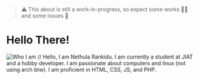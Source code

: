 > ⚠ This about is still a work-in-progress, so expect some works 👷‍♂️ and some issues 🐛
# Hello There!
![Who I am](https://img.shields.io/badge/Who-I_am-blue) //
Hello, I am Nethula Rankidu. I am currently a student at JIAT and a hobby developer. I am passionate about computers and linux (not using arch btw). I am proficient in HTML, CSS, JS, and PHP.

<!--
Here are some ideas to get you started:

- 🔭 I’m currently working on ...
- 🌱 I’m currently learning ...
- 👯 I’m looking to collaborate on ...
- 🤔 I’m looking for help with ...
- 💬 Ask me about ...
- 📫 How to reach me: ...
- 😄 Pronouns: ...
- ⚡ Fun fact: ...
-->
